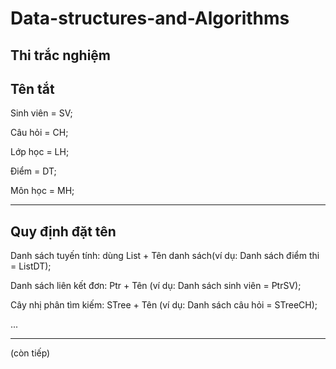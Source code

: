 # Data-structures-and-Algorithms

Thi trắc nghiệm
------------------------------------------
Tên tắt
------------------------------------------
Sinh viên = SV;

Câu hỏi   = CH;

Lớp học   = LH;

Điểm      = DT;

Môn học   = MH;

------------------------------------------
Quy định đặt tên
------------------------------------------

Danh sách tuyến tính: dùng List + Tên danh sách(ví dụ: Danh sách điểm thi = ListDT);

Danh sách liên kết đơn: Ptr + Tên (ví dụ: Danh sách sinh viên = PtrSV);

Cây nhị phân tìm kiếm: STree + Tên (ví dụ: Danh sách câu hỏi = STreeCH);

...

------------------------------------------

(còn tiếp)
